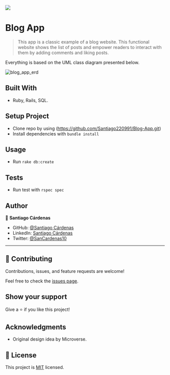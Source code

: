 ![](https://img.shields.io/badge/Microverse-blueviolet)

# Blog App

> This app is a classic example of a blog website. This functional website shows the list of posts and empower readers to interact with them by adding comments and liking posts.

Everything is based on the UML class diagram presented below.

![blog_app_erd](https://user-images.githubusercontent.com/98363075/183529490-308a4bfa-07da-4c8f-b24d-4f95df44d2c4.png)

## Built With

- Ruby, Rails, SQL.

## Setup Project
- Clone repo by using (https://github.com/Santiago220991/Blog-App.git)
- Install dependencies with `bundle install`

## Usage
- Run  `rake db:create`

## Tests
- Run test with `rspec spec`

## Author

👤 **Santiago Cárdenas**

- GitHub: [@Santiago Cárdenas](https://github.com/Santiago220991)
- LinkedIn: [Santiago Cárdenas](https://www.linkedin.com/in/alexandersantiagocardenas/)
- Twitter: [@SanCardenas10](https://twitter.com/SanCardenas10)

---

## 🤝 Contributing

Contributions, issues, and feature requests are welcome!

Feel free to check the [issues page](https://github.com/Santiago220991/Blog-App/issues).

## Show your support

Give a ⭐️ if you like this project!

## Acknowledgments

- Original design idea by Microverse.

## 📝 License

This project is [MIT](./MIT.md) licensed.
